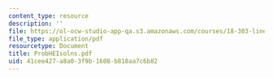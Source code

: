 ```yaml
---
content_type: resource
description: ''
file: https://ol-ocw-studio-app-qa.s3.amazonaws.com/courses/18-303-linear-partial-differential-equations-fall-2006/41cee427a8a03f9b1608b818aa7c6b82_ProbHEIsolns.pdf
file_type: application/pdf
resourcetype: Document
title: ProbHEIsolns.pdf
uid: 41cee427-a8a0-3f9b-1608-b818aa7c6b82
---
```

